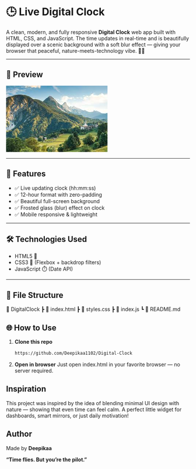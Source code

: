 # 🕒 Live Digital Clock

A clean, modern, and fully responsive **Digital Clock** web app built with HTML, CSS, and JavaScript. The time updates in real-time and is beautifully displayed over a scenic background with a soft blur effect — giving your browser that peaceful, nature-meets-technology vibe. 🌄✨

---

## 📸 Preview

![Clock Screenshot](https://github.com/Deepikaa1102/Digital-Clock/blob/main/Background%20Image.jpg)

---

## 🚀 Features

- ✅ Live updating clock (hh:mm:ss)
- ✅ 12-hour format with zero-padding
- ✅ Beautiful full-screen background
- ✅ Frosted glass (blur) effect on clock
- ✅ Mobile responsive & lightweight

---

## 🛠️ Technologies Used

- HTML5 🧱
- CSS3 🎨 (Flexbox + backdrop filters)
- JavaScript ⏱️ (Date API)

---

## 📂 File Structure

📁 DigitalClock
┣ 📄 index.html
┣ 📄 styles.css
┣ 📄 index.js
┗ 📄 README.md

## 🌐 How to Use

1. **Clone this repo**
   ```bash
   https://github.com/Deepikaa1102/Digital-Clock
2. **Open in browser**
    Just open index.html in your favorite browser — no server required.

## Inspiration
This project was inspired by the idea of blending minimal UI design with nature — showing that even time can feel calm. A perfect little widget for dashboards, smart mirrors, or just daily motivation!

## Author
Made by **Deepikaa**

**“Time flies. But you’re the pilot.”**
